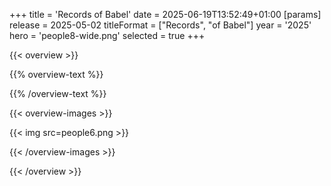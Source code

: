 +++
title = 'Records of Babel'
date = 2025-06-19T13:52:49+01:00
[params]
    release = 2025-05-02
    titleFormat = ["Records", "of Babel"]
    year = '2025'
    hero = 'people8-wide.png'
    selected = true
+++

{{< overview >}}

{{% overview-text %}}

{{% /overview-text %}}

{{< overview-images >}}

{{< img src=people6.png >}}

{{< /overview-images >}}

{{< /overview >}}
